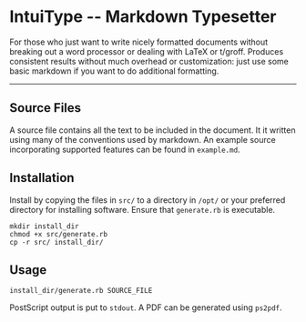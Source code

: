 # IntuiType -- Markdown Typesetter
For those who just want to write nicely formatted documents without breaking out a word processor or dealing with LaTeX or t/groff.
Produces consistent results without much overhead or customization: just use some basic markdown if you want to do additional formatting.

---

## Source Files
A source file contains all the text to be included in the document.
It it written using many of the conventions used by markdown.
An example source incorporating supported features can be found in `example.md`.

## Installation
Install by copying the files in `src/` to a directory in `/opt/` or your preferred directory for installing software.
Ensure that `generate.rb` is executable.
```
mkdir install_dir
chmod +x src/generate.rb
cp -r src/ install_dir/
```

## Usage
```
install_dir/generate.rb SOURCE_FILE
```
PostScript output is put to `stdout`.
A PDF can be generated using `ps2pdf`.
